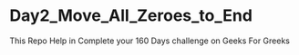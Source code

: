 # Day2_Move_All_Zeroes_to_End
This Repo Help in Complete your 160  Days challenge on Geeks For Greeks 
